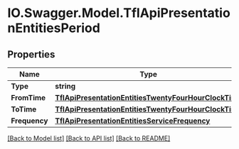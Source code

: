# IO.Swagger.Model.TflApiPresentationEntitiesPeriod
## Properties

Name | Type | Description | Notes
------------ | ------------- | ------------- | -------------
**Type** | **string** |  | [optional] 
**FromTime** | [**TflApiPresentationEntitiesTwentyFourHourClockTime**](TflApiPresentationEntitiesTwentyFourHourClockTime.md) |  | [optional] 
**ToTime** | [**TflApiPresentationEntitiesTwentyFourHourClockTime**](TflApiPresentationEntitiesTwentyFourHourClockTime.md) |  | [optional] 
**Frequency** | [**TflApiPresentationEntitiesServiceFrequency**](TflApiPresentationEntitiesServiceFrequency.md) |  | [optional] 

[[Back to Model list]](../README.md#documentation-for-models) [[Back to API list]](../README.md#documentation-for-api-endpoints) [[Back to README]](../README.md)

